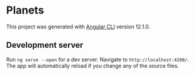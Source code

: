 # Planets

This project was generated with [Angular CLI](https://github.com/angular/angular-cli) version 12.1.0.

## Development server

Run `ng serve --open` for a dev server. Navigate to `http://localhost:4200/`. The app will automatically reload if you change any of the source files.
